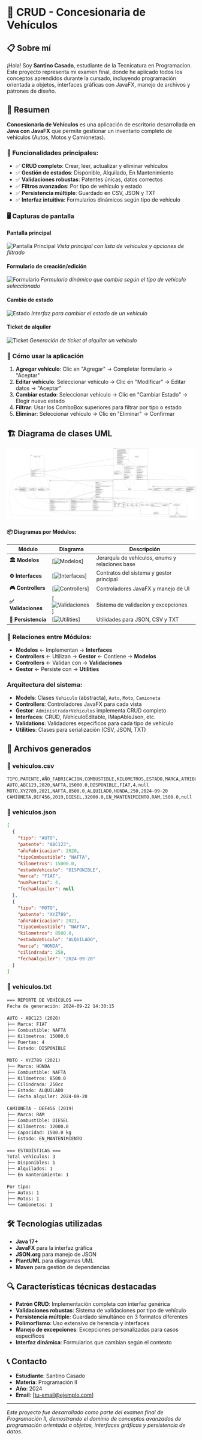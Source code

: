 # 🚗 CRUD - Concesionaria de Vehículos

## 📋 Sobre mí

¡Hola! Soy **Santino Casado**, estudiante de la Tecnicatura en Programacion. Este proyecto representa mi examen final, donde he aplicado todos los conceptos aprendidos durante la cursado,
incluyendo programación orientada a objetos, interfaces gráficas con JavaFX, manejo de archivos y patrones de diseño.

## 📝 Resumen

**Concesionaria de Vehículos** es una aplicación de escritorio desarrollada en **Java con JavaFX** que permite gestionar un inventario completo de vehículos (Autos, Motos y Camionetas).

### 🎯 Funcionalidades principales:

- ✅ **CRUD completo**: Crear, leer, actualizar y eliminar vehículos
- ✅ **Gestión de estados**: Disponible, Alquilado, En Mantenimiento
- ✅ **Validaciones robustas**: Patentes únicas, datos correctos
- ✅ **Filtros avanzados**: Por tipo de vehículo y estado
- ✅ **Persistencia múltiple**: Guardado en CSV, JSON y TXT
- ✅ **Interfaz intuitiva**: Formularios dinámicos según tipo de vehículo

### 🖥️ Capturas de pantalla

#### Pantalla principal

![Pantalla Principal](screenshots/main_view.png)
_Vista principal con lista de vehículos y opciones de filtrado_

#### Formulario de creación/edición

![Formulario](screenshots/formulario_view.png)
_Formulario dinámico que cambia según el tipo de vehículo seleccionado_

#### Cambio de estado

![Estado](screenshots/estado_view.png)
_Interfaz para cambiar el estado de un vehículo_

#### Ticket de alquiler

![Ticket](screenshots/ticket_view.png)
_Generación de ticket al alquilar un vehículo_

### 🚀 Cómo usar la aplicación

1. **Agregar vehículo**: Clic en "Agregar" → Completar formulario → "Aceptar"
2. **Editar vehículo**: Seleccionar vehículo → Clic en "Modificar" → Editar datos → "Aceptar"
3. **Cambiar estado**: Seleccionar vehículo → Clic en "Cambiar Estado" → Elegir nuevo estado
4. **Filtrar**: Usar los ComboBox superiores para filtrar por tipo o estado
5. **Eliminar**: Seleccionar vehículo → Clic en "Eliminar" → Confirmar

## 🏗️ Diagrama de clases UML

![Diagrama UML](uml/UML_General.svg)

#### 📦 Diagramas por Módulos:

| Módulo              | Diagrama                                            | Descripción                                     |
| ------------------- | --------------------------------------------------- | ----------------------------------------------- |
| **🏛️ Modelos**      | [![Modelos](uml/Modelos_Enums.png)]                 | Jerarquía de vehículos, enums y relaciones base |
| **⚙️ Interfaces**   | [![Interfaces](uml/Interfaces_Gestor.png)]          | Contratos del sistema y gestor principal        |
| **🎮 Controllers**  | [![Controllers](uml/Controllers_JavaFX.png)]        | Controladores JavaFX y manejo de UI             |
| **✅ Validaciones** | [![Validaciones](uml/Validaciones_Excepciones.png)] | Sistema de validación y excepciones             |
| **💾 Persistencia** | [![Utilities](uml/Utilitiess.png)]                  | Utilidades para JSON, CSV y TXT                 |

### 🔗 **Relaciones entre Módulos:**

- **Modelos** ← Implementan → **Interfaces**
- **Controllers** ← Utilizan → **Gestor** ← Contiene → **Modelos**
- **Controllers** ← Validan con → **Validaciones**
- **Gestor** ← Persiste con → **Utilities**

### Arquitectura del sistema:

- **Models**: Clases `Vehiculo` (abstracta), `Auto`, `Moto`, `Camioneta`
- **Controllers**: Controladores JavaFX para cada vista
- **Gestor**: `AdministradorVehiculos` implementa CRUD completo
- **Interfaces**: CRUD, IVehiculoEditable, IMapAbleJson, etc.
- **Validations**: Validadores específicos para cada tipo de vehículo
- **Utilities**: Clases para serialización (CSV, JSON, TXT)

## 📁 Archivos generados

### 📄 vehiculos.csv

```csv
TIPO,PATENTE,AÑO_FABRICACION,COMBUSTIBLE,KILOMETROS,ESTADO,MARCA,ATRIBUTO_ESPECIFICO,FECHA_ALQUILER
AUTO,ABC123,2020,NAFTA,15000.0,DISPONIBLE,FIAT,4,null
MOTO,XYZ789,2021,NAFTA,8500.0,ALQUILADO,HONDA,250,2024-09-20
CAMIONETA,DEF456,2019,DIESEL,32000.0,EN_MANTENIMIENTO,RAM,1500.0,null
```

### 🔧 vehiculos.json

```json
[
  {
    "tipo": "AUTO",
    "patente": "ABC123",
    "añoFabricacion": 2020,
    "tipoCombustible": "NAFTA",
    "kilometros": 15000.0,
    "estadoVehiculo": "DISPONIBLE",
    "marca": "FIAT",
    "numPuertas": 4,
    "fechaAlquiler": null
  },
  {
    "tipo": "MOTO",
    "patente": "XYZ789",
    "añoFabricacion": 2021,
    "tipoCombustible": "NAFTA",
    "kilometros": 8500.0,
    "estadoVehiculo": "ALQUILADO",
    "marca": "HONDA",
    "cilindrada": 250,
    "fechaAlquiler": "2024-09-20"
  }
]
```

### 📝 vehiculos.txt

```
=== REPORTE DE VEHÍCULOS ===
Fecha de generación: 2024-09-22 14:30:15

AUTO - ABC123 (2020)
├── Marca: FIAT
├── Combustible: NAFTA
├── Kilómetros: 15000.0
├── Puertas: 4
└── Estado: DISPONIBLE

MOTO - XYZ789 (2021)
├── Marca: HONDA
├── Combustible: NAFTA
├── Kilómetros: 8500.0
├── Cilindrada: 250cc
├── Estado: ALQUILADO
└── Fecha alquiler: 2024-09-20

CAMIONETA - DEF456 (2019)
├── Marca: RAM
├── Combustible: DIESEL
├── Kilómetros: 32000.0
├── Capacidad: 1500.0 kg
└── Estado: EN_MANTENIMIENTO

=== ESTADÍSTICAS ===
Total vehículos: 3
├── Disponibles: 1
├── Alquilados: 1
└── En mantenimiento: 1

Por tipo:
├── Autos: 1
├── Motos: 1
└── Camionetas: 1
```

## 🛠️ Tecnologías utilizadas

- **Java 17+**
- **JavaFX** para la interfaz gráfica
- **JSON.org** para manejo de JSON
- **PlantUML** para diagramas UML
- **Maven** para gestión de dependencias

## 🔍 Características técnicas destacadas

- **Patrón CRUD**: Implementación completa con interfaz genérica
- **Validaciones robustas**: Sistema de validaciones por tipo de vehículo
- **Persistencia múltiple**: Guardado simultáneo en 3 formatos diferentes
- **Polimorfismo**: Uso extensivo de herencia y interfaces
- **Manejo de excepciones**: Excepciones personalizadas para casos específicos
- **Interfaz dinámica**: Formularios que cambian según el contexto

## 📞 Contacto

- **Estudiante**: Santino Casado
- **Materia**: Programación II
- **Año**: 2024
- **Email**: [tu-email@ejemplo.com]

---

_Este proyecto fue desarrollado como parte del examen final de Programación II, demostrando el dominio de conceptos avanzados de programación orientada a objetos, interfaces gráficas y persistencia de datos._
